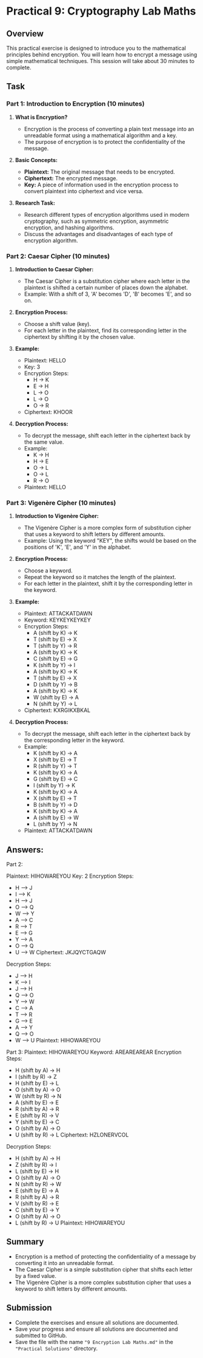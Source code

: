 # Practical 9: Cryptography Lab Maths

## Overview

This practical exercise is designed to introduce you to the mathematical principles behind encryption. You will learn how to encrypt a message using simple mathematical techniques. This session will take about 30 minutes to complete.

## Task

### Part 1: Introduction to Encryption (10 minutes)

1. **What is Encryption?**
   - Encryption is the process of converting a plain text message into an unreadable format using a mathematical algorithm and a key.
   - The purpose of encryption is to protect the confidentiality of the message.

2. **Basic Concepts:**
   - **Plaintext:** The original message that needs to be encrypted.
   - **Ciphertext:** The encrypted message.
   - **Key:** A piece of information used in the encryption process to convert plaintext into ciphertext and vice versa.

3. **Research Task:**
   - Research different types of encryption algorithms used in modern cryptography, such as symmetric encryption, asymmetric encryption, and hashing algorithms.
   - Discuss the advantages and disadvantages of each type of encryption algorithm.

### Part 2: Caesar Cipher (10 minutes)

1. **Introduction to Caesar Cipher:**
   - The Caesar Cipher is a substitution cipher where each letter in the plaintext is shifted a certain number of places down the alphabet.
   - Example: With a shift of 3, 'A' becomes 'D', 'B' becomes 'E', and so on.

2. **Encryption Process:**
   - Choose a shift value (key).
   - For each letter in the plaintext, find its corresponding letter in the ciphertext by shifting it by the chosen value.
3. **Example:**
   - Plaintext: HELLO
   - Key: 3
   - Encryption Steps:
     - H -> K
     - E -> H
     - L -> O
     - L -> O
     - O -> R
   - Ciphertext: KHOOR

4. **Decryption Process:**
   - To decrypt the message, shift each letter in the ciphertext back by the same value.
   - Example:
     - K -> H
     - H -> E
     - O -> L
     - O -> L
     - R -> O
   - Plaintext: HELLO

### Part 3: Vigenère Cipher (10 minutes)

1. **Introduction to Vigenère Cipher:**
   - The Vigenère Cipher is a more complex form of substitution cipher that uses a keyword to shift letters by different amounts.
   - Example: Using the keyword "KEY", the shifts would be based on the positions of 'K', 'E', and 'Y' in the alphabet.

2. **Encryption Process:**
   - Choose a keyword.
   - Repeat the keyword so it matches the length of the plaintext.
   - For each letter in the plaintext, shift it by the corresponding letter in the keyword.

3. **Example:**
   - Plaintext: ATTACKATDAWN
   - Keyword: KEYKEYKEYKEY
   - Encryption Steps:
     - A (shift by K) -> K
     - T (shift by E) -> X
     - T (shift by Y) -> R
     - A (shift by K) -> K
     - C (shift by E) -> G
     - K (shift by Y) -> I
     - A (shift by K) -> K
     - T (shift by E) -> X
     - D (shift by Y) -> B
     - A (shift by K) -> K
     - W (shift by E) -> A
     - N (shift by Y) -> L
   - Ciphertext: KXRGIKXBKAL

4. **Decryption Process:**
   - To decrypt the message, shift each letter in the ciphertext back by the corresponding letter in the keyword.
   - Example:
     - K (shift by K) -> A
     - X (shift by E) -> T
     - R (shift by Y) -> T
     - K (shift by K) -> A
     - G (shift by E) -> C
     - I (shift by Y) -> K
     - K (shift by K) -> A
     - X (shift by E) -> T
     - B (shift by Y) -> D
     - K (shift by K) -> A
     - A (shift by E) -> W
     - L (shift by Y) -> N
   - Plaintext: ATTACKATDAWN


## Answers:
Part 2: 

Plaintext: HIHOWAREYOU
Key: 2
Encryption Steps:
- H --> J
- I --> K
- H --> J
- O --> Q
- W --> Y
- A --> C
- R --> T
- E --> G
- Y --> A
- O --> Q
- U --> W
Ciphertext: JKJQYCTGAQW

Decryption Steps:
- J --> H
- K --> I
- J --> H
- Q --> O
- Y --> W
- C --> A
- T --> R
- G --> E
- A --> Y
- Q --> O
- W --> U
Plaintext: HIHOWAREYOU

Part 3:
Plaintext: HIHOWAREYOU
Keyword: AREAREAREAR
Encryption Steps:
- H (shift by A) -> H
- I (shift by R) -> Z
- H (shift by E) -> L
- O (shift by A) -> O
- W (shift by R) -> N
- A (shift by E) -> E
- R (shift by A) -> R
- E (shift by R) -> V
- Y (shift by E) -> C
- O (shift by A) -> O
- U (shift by R) -> L
Ciphertext: HZLONERVCOL

Decryption Steps:
- H (shift by A) -> H
- Z (shift by R) -> I
- L (shift by E) -> H
- O (shift by A) -> O
- N (shift by R) -> W
- E (shift by E) -> A
- R (shift by A) -> R
- V (shift by R) -> E
- C (shift by E) -> Y
- O (shift by A) -> O
- L (shift by R) -> U
Plaintext: HIHOWAREYOU
## Summary

- Encryption is a method of protecting the confidentiality of a message by converting it into an unreadable format.
- The Caesar Cipher is a simple substitution cipher that shifts each letter by a fixed value.
- The Vigenère Cipher is a more complex substitution cipher that uses a keyword to shift letters by different amounts.

## Submission

- Complete the exercises and ensure all solutions are documented.
- Save your progress and ensure all solutions are documented and submitted to GitHub.
- Save the file with the name `"9 Encryption Lab Maths.md"` in the `"Practical Solutions"` directory.
